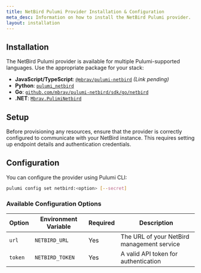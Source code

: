 ```yaml
---
title: NetBird Pulumi Provider Installation & Configuration
meta_desc: Information on how to install the NetBird Pulumi provider.
layout: installation
---
```


## Installation

The NetBird Pulumi provider is available for multiple Pulumi-supported languages. Use the appropriate package for your stack:

- **JavaScript/TypeScript**: [`@mbrav/pulumi-netbird`](#) *(Link pending)*
- **Python**: [`pulumi_netbird`](https://pypi.org/project/pulumi-netbird/)
- **Go**: [`github.com/mbrav/pulumi-netbird/sdk/go/netbird`](https://pkg.go.dev/github.com/mbrav/pulumi-netbird/sdk)
- **.NET**: [`Mbrav.PulimiNetbird`](https://www.nuget.org/packages/Mbrav.PulimiNetbird)

## Setup

Before provisioning any resources, ensure that the provider is correctly configured to communicate with your NetBird instance. This requires setting up endpoint details and authentication credentials.

## Configuration

You can configure the provider using Pulumi CLI:

```sh
pulumi config set netbird:<option> [--secret]
```

### Available Configuration Options

| Option  | Environment Variable | Required | Description                            |
| ------- | -------------------- | -------- | -------------------------------------- |
| `url`   | `NETBIRD_URL`        | Yes      | The URL of your NetBird management service |
| `token` | `NETBIRD_TOKEN`      | Yes      | A valid API token for authentication       |
